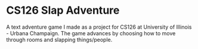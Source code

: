 # CS126 Slap Adventure

A text adventure game I made as a project for CS126 at University of Illinois - Urbana Champaign. The game advances by choosing how to move through rooms and slapping things/people.
